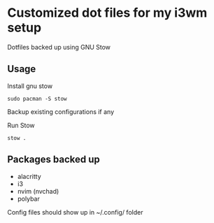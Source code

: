 # Customized dot files for my i3wm setup

Dotfiles backed up using GNU Stow

## Usage

Install gnu stow
```
sudo pacman -S stow
```

Backup existing configurations if any

Run Stow

```
stow .
```

## Packages backed up
- alacritty
- i3
- nvim (nvchad)
- polybar

Config files should show up in ~/.config/ folder
